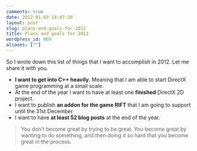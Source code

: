 ```yaml
---
comments: true
date: 2012-01-03 14:47:10
layout: post
slug: plans-and-goals-for-2012
title: Plans and goals for 2012
wordpress_id: 869
aliases: [""]
---
```


So I wrote down this list of things that I want to accomplish in 2012. Let me share it with you.
	
  * **I want to get into C++ heavily.** Meaning that I am able to start DirectX game programming at a small scale.
  * At the end of the year I want to have at least one **finished** DirectX 2D project.
  * I want to publish **an addon for the game RIFT** that I am going to support until the 31st December
  * I want to have **at least 52 blog posts** at the end of the year.

> You don't become great by trying to be great. You become great by wanting to do something, and then doing it so hard that you become great in the process.
